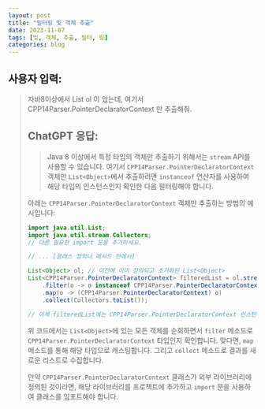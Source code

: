 ```yaml
---
layout: post
title: "필터링 및 객체 추출"
date: 2023-11-07
tags: [및, 객체, 추출, 필터, 링]
categories: blog
---
```


## 사용자 입력:
> 자바8이상에서 List<Object> ol 이 있는데, 여기서 CPP14Parser.PointerDeclaratorContext 만 추출해줘.

## ChatGPT 응답:
> Java 8 이상에서 특정 타입의 객체만 추출하기 위해서는 `stream` API를 사용할 수 있습니다. 여기서 `CPP14Parser.PointerDeclaratorContext` 객체만 `List<Object>`에서 추출하려면 `instanceof` 연산자를 사용하여 해당 타입의 인스턴스인지 확인한 다음 필터링해야 합니다.

아래는 `CPP14Parser.PointerDeclaratorContext` 객체만 추출하는 방법의 예시입니다:

```java
import java.util.List;
import java.util.stream.Collectors;
// 다른 필요한 import 문을 추가하세요.

// ... [클래스 정의나 메서드 안에서]

List<Object> ol; // 이전에 이미 정의되고 초기화된 List<Object>
List<CPP14Parser.PointerDeclaratorContext> filteredList = ol.stream()
    .filter(o -> o instanceof CPP14Parser.PointerDeclaratorContext)
    .map(o -> (CPP14Parser.PointerDeclaratorContext) o)
    .collect(Collectors.toList());

// 이제 filteredList에는 CPP14Parser.PointerDeclaratorContext 인스턴스만 포함되어 있음
```

위 코드에서는 `List<Object>`에 있는 모든 객체를 순회하면서 `filter` 메소드로 `CPP14Parser.PointerDeclaratorContext` 타입인지 확인합니다. 맞다면, `map` 메소드를 통해 해당 타입으로 캐스팅합니다. 그리고 `collect` 메소드로 결과를 새로운 리스트로 수집합니다.

만약 `CPP14Parser.PointerDeclaratorContext` 클래스가 외부 라이브러리에 정의된 것이라면, 해당 라이브러리를 프로젝트에 추가하고 `import` 문을 사용하여 클래스를 임포트해야 합니다.

